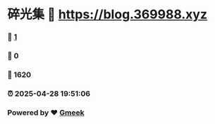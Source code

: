 # 碎光集 :link: https://blog.369988.xyz 
### :page_facing_up: [1](https://blog.369988.xyz/tag.html) 
### :speech_balloon: 0 
### :hibiscus: 1620 
### :alarm_clock: 2025-04-28 19:51:06 
### Powered by :heart: [Gmeek](https://github.com/Meekdai/Gmeek)
